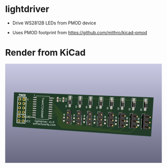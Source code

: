 # lightdriver

* Drive WS2812B LEDs from PMOD device

* Uses PMOD footprint from https://github.com/mithro/kicad-pmod

# Render from KiCad

![PCB](/images/pcb.png)

